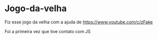 # Jogo-da-velha
Fiz esse jogo da velha com a ajuda de
https://www.youtube.com/c/zFake

Foi a primeira vez que tive contato com JS
